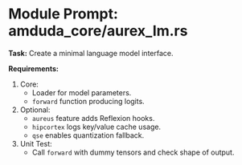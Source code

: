 # Module Prompt: amduda_core/aurex_lm.rs

**Task:**
Create a minimal language model interface.

**Requirements:**
1. Core:
   - Loader for model parameters.
   - `forward` function producing logits.
2. Optional:
   - `aureus` feature adds Reflexion hooks.
   - `hipcortex` logs key/value cache usage.
   - `qse` enables quantization fallback.
3. Unit Test:
   - Call `forward` with dummy tensors and check shape of output.

